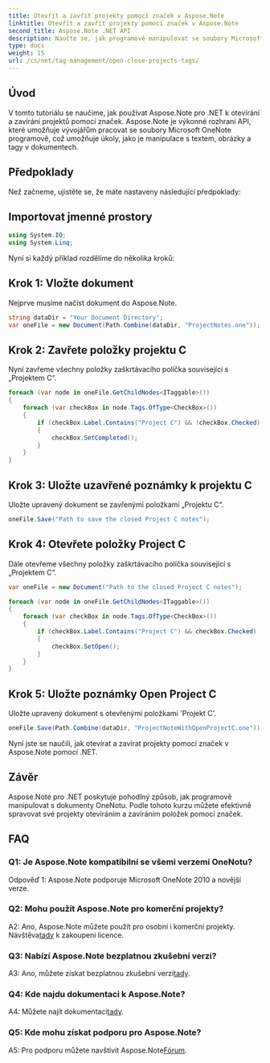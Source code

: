```yaml
---
title: Otevřít a zavřít projekty pomocí značek v Aspose.Note
linktitle: Otevřít a zavřít projekty pomocí značek v Aspose.Note
second_title: Aspose.Note .NET API
description: Naučte se, jak programově manipulovat se soubory Microsoft OneNote pomocí Aspose.Note pro .NET. Efektivně otevírejte a zavírejte projekty pomocí značek.
type: docs
weight: 15
url: /cs/net/tag-management/open-close-projects-tags/
---
```

## Úvod

V tomto tutoriálu se naučíme, jak používat Aspose.Note pro .NET k otevírání a zavírání projektů pomocí značek. Aspose.Note je výkonné rozhraní API, které umožňuje vývojářům pracovat se soubory Microsoft OneNote programově, což umožňuje úkoly, jako je manipulace s textem, obrázky a tagy v dokumentech.

## Předpoklady

Než začneme, ujistěte se, že máte nastaveny následující předpoklady:

## Importovat jmenné prostory

```csharp
using System.IO;
using System.Linq;
```

Nyní si každý příklad rozdělíme do několika kroků:

## Krok 1: Vložte dokument

Nejprve musíme načíst dokument do Aspose.Note.

```csharp
string dataDir = "Your Document Directory";
var oneFile = new Document(Path.Combine(dataDir, "ProjectNotes.one"));
```

## Krok 2: Zavřete položky projektu C

Nyní zavřeme všechny položky zaškrtávacího políčka související s „Projektem C“.

```csharp
foreach (var node in oneFile.GetChildNodes<ITaggable>())
{
    foreach (var checkBox in node.Tags.OfType<CheckBox>())
    {
        if (checkBox.Label.Contains("Project C") && !checkBox.Checked)
        {
            checkBox.SetCompleted();
        }
    }
}
```

## Krok 3: Uložte uzavřené poznámky k projektu C

Uložte upravený dokument se zavřenými položkami „Projektu C“.

```csharp
oneFile.Save("Path to save the closed Project C notes");
```

## Krok 4: Otevřete položky Project C

Dále otevřeme všechny položky zaškrtávacího políčka související s „Projektem C“.

```csharp
var oneFile = new Document("Path to the closed Project C notes");

foreach (var node in oneFile.GetChildNodes<ITaggable>())
{
    foreach (var checkBox in node.Tags.OfType<CheckBox>())
    {
        if (checkBox.Label.Contains("Project C") && checkBox.Checked)
        {
            checkBox.SetOpen();
        }
    }
}
```

## Krok 5: Uložte poznámky Open Project C

Uložte upravený dokument s otevřenými položkami 'Projekt C'.

```csharp
oneFile.Save(Path.Combine(dataDir, "ProjectNoteWithOpenProjectC.one"));
```

Nyní jste se naučili, jak otevírat a zavírat projekty pomocí značek v Aspose.Note pomocí .NET.

## Závěr

Aspose.Note pro .NET poskytuje pohodlný způsob, jak programově manipulovat s dokumenty OneNotu. Podle tohoto kurzu můžete efektivně spravovat své projekty otevíráním a zavíráním položek pomocí značek.

## FAQ

### Q1: Je Aspose.Note kompatibilní se všemi verzemi OneNotu?

Odpověď 1: Aspose.Note podporuje Microsoft OneNote 2010 a novější verze.

### Q2: Mohu použít Aspose.Note pro komerční projekty?

 A2: Ano, Aspose.Note můžete použít pro osobní i komerční projekty. Návštěva[tady](https://purchase.aspose.com/buy) k zakoupení licence.

### Q3: Nabízí Aspose.Note bezplatnou zkušební verzi?

A3: Ano, můžete získat bezplatnou zkušební verzi[tady](https://releases.aspose.com/).

### Q4: Kde najdu dokumentaci k Aspose.Note?

 A4: Můžete najít dokumentaci[tady](https://reference.aspose.com/note/net/).

### Q5: Kde mohu získat podporu pro Aspose.Note?

A5: Pro podporu můžete navštívit Aspose.Note[Fórum](https://forum.aspose.com/c/note/28).